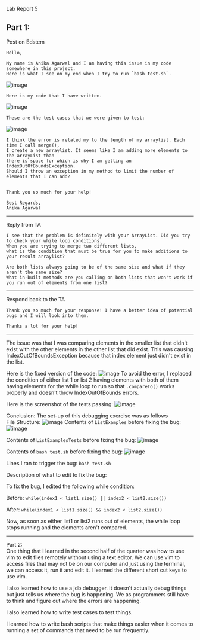 Lab Report 5 

Part 1: 
---
Post on Edstem
```
Hello,

My name is Anika Agarwal and I am having this issue in my code somewhere in this project.
Here is what I see on my end when I try to run `bash test.sh`.
```

![image](https://github.com/anikaagarwal12/cse15l-lab-reports/assets/147211541/84975310-ac28-4bef-9888-350ddb703a3d)
```
Here is my code that I have written.
```
![image](https://github.com/anikaagarwal12/cse15l-lab-reports/assets/147211541/aaf3d8d5-6882-4f29-9132-97b00302cde1)
```
These are the test cases that we were given to test:
```
![image](https://github.com/anikaagarwal12/cse15l-lab-reports/assets/147211541/fcf3f461-32d3-495a-a6c0-ac31a9aed1fa)


```
I think the error is related my to the length of my arraylist. Each time I call merge(),
I create a new arraylist. It seems like I am adding more elements to the arrayList than
there is space for which is why I am getting an IndexOutOfBoundsException.
Should I throw an exception in my method to limit the number of elements that I can add?


Thank you so much for your help!

Best Regards,
Anika Agarwal
```
---
Reply from TA
```
I see that the problem is definitely with your ArrayList. Did you try to check your while loop conditions.
When you are trying to merge two different lists,
what is the condition that must be true for you to make additions to your result arraylist?

Are both lists always going to be of the same size and what if they aren't the same size?
What in-built methods are you calling on both lists that won't work if you run out of elements from one list? 
```
---
Respond back to the TA
```
Thank you so much for your response! I have a better idea of potential bugs and I will look into them.

Thanks a lot for your help!
```
---
The issue was that I was comparing elements in the smaller list that didn't exist with the other
elements in the other list that did exist. This was causing IndexOutOfBoundsException because 
that index element just didn't exist in the list. 

Here is the fixed version of the code: 
![image](https://github.com/anikaagarwal12/cse15l-lab-reports/assets/147211541/e039783e-f90c-4ff3-8b2d-d14548687a99)
To avoid the error, I replaced the condition of either list 1 or list 2 having elements with 
both of them having elements for the while loop to run so that `.compareTo()` works properly
and doesn't throw IndexOutOfBounds errors. 

Here is the screenshot of the tests passing: 
![image](https://github.com/anikaagarwal12/cse15l-lab-reports/assets/147211541/f4b6c7d9-ac97-48cd-a023-ca110ad5e959)


Conclusion: 
The set-up of this debugging exercise was as follows     
File Structure: 
![image](https://github.com/anikaagarwal12/cse15l-lab-reports/assets/147211541/583a54d4-bbfc-4458-b64e-436d3da8be56)
Contents of `ListExamples` before fixing the bug: 
![image](https://github.com/anikaagarwal12/cse15l-lab-reports/assets/147211541/39d7a29c-0f47-414a-8a07-5cf8bee912e0)

Contents of `ListExamplesTests` before fixing the bug: 
![image](https://github.com/anikaagarwal12/cse15l-lab-reports/assets/147211541/f355e3bf-7547-4229-be41-7fe0c9afd661)


Contents of `bash test.sh` before fixing the bug: 
![image](https://github.com/anikaagarwal12/cse15l-lab-reports/assets/147211541/2808f300-10dc-4954-9bdb-a14099b8da33)

Lines I ran to trigger the bug: 
`bash test.sh`

Description of what to edit to fix the bug: 

To fix the bug, I edited the following while condition:

Before: `while(index1 < list1.size() || index2 < list2.size())`

After: `while(index1 < list1.size() && index2 < list2.size())`

Now, as soon as either list1 or list2 runs out of elements, the while loop stops running and the elements aren't compared. 

---
Part 2:   
One thing that I learned in the second half of the quarter was how to use vim to edit files remotely 
without using a text editor. We can use vim to access files that may not be on our computer and 
just using the terminal, we can access it, run it and edit it. I learned the different short cut keys to use vim. 

I also learned how to use a jdb debugger. It doesn't actually debug things but just tells us where the bug is happening. We as programmers still have to think and figure out where the errors are happening. 

I also learned how to write test cases to test things. 

I learned how to write bash scripts that make things easier when it comes to running a set of commands that need to be run frequently. 

